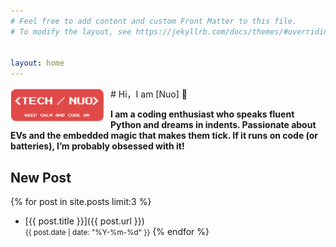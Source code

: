 ```yaml
---
# Feel free to add content and custom Front Matter to this file.
# To modify the layout, see https://jekyllrb.com/docs/themes/#overriding-theme-defaults


layout: home
---
```

<img src="\assets\images\Retro Pixel Logo-technuo.png" alt="technuo" style="float: left; margin-right: 10px; width: 150px;">
# Hi，I am [Nuo] 👋

**I am a coding enthusiast who speaks fluent Python and dreams in indents. Passionate about EVs and the embedded magic that makes them tick. If it runs on code (or batteries), I’m probably obsessed with it!**

## New Post
{% for post in site.posts limit:3 %}
- [{{ post.title }}]({{ post.url }})  
  <small>{{ post.date | date: "%Y-%m-%d" }}</small>
{% endfor %}


